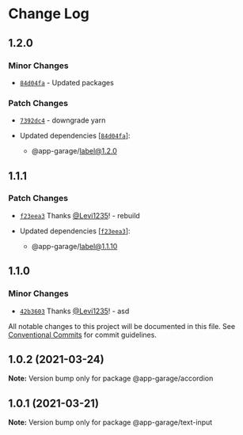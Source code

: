 # Change Log

## 1.2.0

### Minor Changes

- [`84d04fa`](https://github.com/electronic33/ag-ui-react/commit/84d04fa51dbf206cc4b2713796baeb2efbf54381) - Updated packages

### Patch Changes

- [`7392dc4`](https://github.com/electronic33/ag-ui-react/commit/7392dc47d3ccc528729c690ed036bb0aa41257ed) - downgrade yarn

- Updated dependencies [[`84d04fa`](https://github.com/electronic33/ag-ui-react/commit/84d04fa51dbf206cc4b2713796baeb2efbf54381)]:
  - @app-garage/label@1.2.0

## 1.1.1

### Patch Changes

- [`f23eea3`](https://github.com/electronic33/ag-ui-react/commit/f23eea3ad84886203be361f5c781cb97237b19c0) Thanks [@Levi1235](https://github.com/Levi1235)! - rebuild

- Updated dependencies [[`f23eea3`](https://github.com/electronic33/ag-ui-react/commit/f23eea3ad84886203be361f5c781cb97237b19c0)]:
  - @app-garage/label@1.1.10

## 1.1.0

### Minor Changes

- [`42b3603`](https://github.com/electronic33/ag-ui-react/commit/42b36039513aa023e51873c2c9082c47731598e7) Thanks [@Levi1235](https://github.com/Levi1235)! - asd

All notable changes to this project will be documented in this file.
See [Conventional Commits](https://conventionalcommits.org) for commit guidelines.

## 1.0.2 (2021-03-24)

**Note:** Version bump only for package @app-garage/accordion

## 1.0.1 (2021-03-21)

**Note:** Version bump only for package @app-garage/text-input
